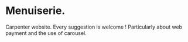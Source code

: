 # Menuiserie.

Carpenter website.
Every suggestion is welcome !
Particularly about web payment and the use of carousel.

